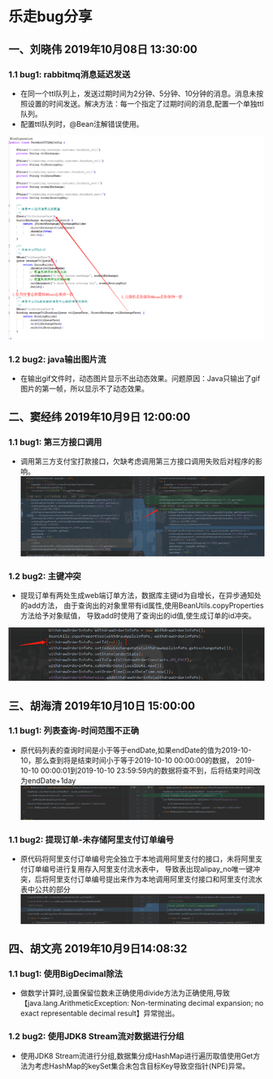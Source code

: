 # 乐走bug分享

## 一、刘晓伟  2019年10月08日 13:30:00

### 1.1 bug1: rabbitmq消息延迟发送

* 在同一个ttl队列上，发送过期时间为2分钟、5分钟、10分钟的消息。消息未按照设置的时间发送。解决方法：每一个指定了过期时间的消息,配置一个单独ttl队列。
* 配置ttl队列时，@Bean注解错误使用。

![](./images/1.png)

### 1.2 bug2: java输出图片流

* 在输出gif文件时，动态图片显示不出动态效果。问题原因：Java只输出了gif图片的第一帧，所以显示不了动态效果。


## 二、窦经纬  2019年10月9日 12:00:00 

### 1.1 bug1: 第三方接口调用

* 调用第三方支付宝打款接口，欠缺考虑调用第三方接口调用失败后对程序的影响。
![](./images/2.png)

### 1.2 bug2: 主键冲突

* 提现订单有两处生成web端订单方法，数据库主键id为自增长，在异步通知处的add方法，
  由于查询出的对象里带有id属性,使用BeanUtils.copyProperties方法给予对象赋值，
  导致add时使用了查询出的id值,使生成订单的id冲突。
  
![](./images/3.png)

## 三、胡海清  2019年10月10日 15:00:00
### 1.1 bug1: 列表查询-时间范围不正确
* 原代码列表的查询时间是小于等于endDate,如果endDate的值为2019-10-10，那么查到将是结束时间小于等于2019-10-10 00:00:00的数据，
  2019-10-10 00:00:01到2019-10-10 23:59:59内的数据将查不到，后将结束时间改为endDate+1day
![](./images/4.png)

### 1.1 bug2: 提现订单-未存储阿里支付订单编号
* 原代码将阿里支付订单编号完全独立于本地调用阿里支付的接口，未将阿里支付订单编号进行复用存入阿里支付流水表中，
  导致表出现alipay_no唯一键冲突，后将阿里支付订单编号提出来作为本地调用阿里支付接口和阿里支付流水表中公共的部分
![](./images/5.png)
## 四、胡文亮  2019年10月9日14:08:32

### 1.1 bug1: 使用BigDecimal除法

* 做数学计算时,设置保留位数未正确使用divide方法为正确使用,导致【java.lang.ArithmeticException: Non-terminating decimal expansion; no exact representable decimal result】异常抛出。

### 1.2 bug2: 使用JDK8 Stream流对数据进行分组 

* 使用JDK8 Stream流进行分组,数据集分成HashMap进行遍历取值使用Get方法为考虑HashMap的keySet集合未包含目标Key导致空指针(NPE)异常。 


